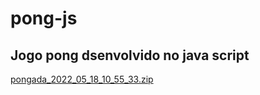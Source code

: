   # pong-js         
## Jogo pong dsenvolvido no java script
[pongada_2022_05_18_10_55_33.zip](https://github.com/AkinoriG/pong-js/files/8715589/pongada_2022_05_18_10_55_33.zip)
